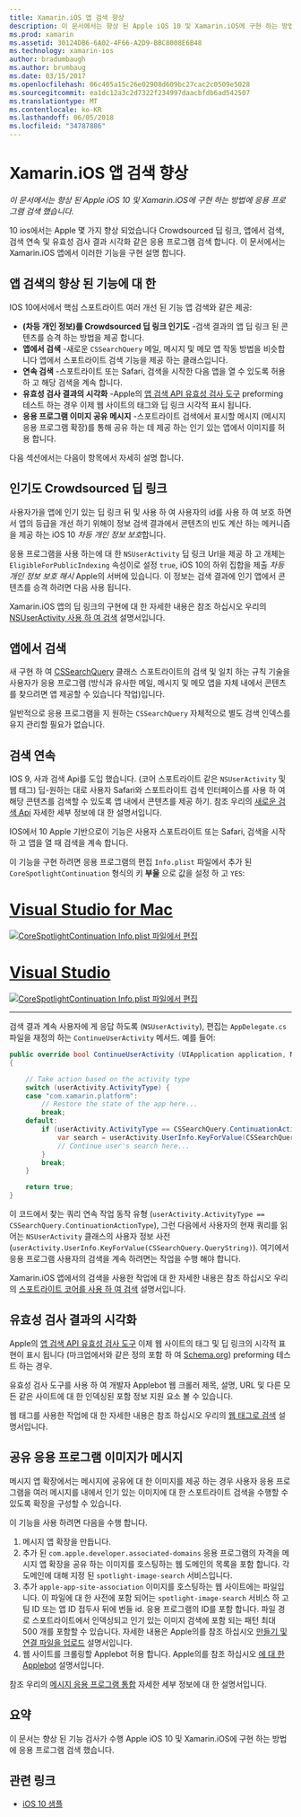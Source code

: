```yaml
---
title: Xamarin.iOS 앱 검색 향상
description: 이 문서에서는 향상 된 Apple iOS 10 및 Xamarin.iOS에 구현 하는 방법에 응용 프로그램 검색 했습니다.
ms.prod: xamarin
ms.assetid: 30124DB6-6A02-4F66-A2D9-BBC8008E6B48
ms.technology: xamarin-ios
author: bradumbaugh
ms.author: brumbaug
ms.date: 03/15/2017
ms.openlocfilehash: 06c405a15c26e02908d609bc27cac2c0509e5028
ms.sourcegitcommit: ea1dc12a3c2d7322f234997daacbfdb6ad542507
ms.translationtype: MT
ms.contentlocale: ko-KR
ms.lasthandoff: 06/05/2018
ms.locfileid: "34787886"
---
```

# <a name="app-search-enhancements-in-xamarinios"></a>Xamarin.iOS 앱 검색 향상

_이 문서에서는 향상 된 Apple iOS 10 및 Xamarin.iOS에 구현 하는 방법에 응용 프로그램 검색 했습니다._

10 ios에서는 Apple 몇 가지 향상 되었습니다 Crowdsourced 딥 링크, 앱에서 검색, 검색 연속 및 유효성 검사 결과 시각화 같은 응용 프로그램 검색 합니다. 이 문서에서는 Xamarin.iOS 앱에서 이러한 기능을 구현 설명 합니다.

## <a name="about-app-search-enhancements"></a>앱 검색의 향상 된 기능에 대 한

IOS 10에서에서 핵심 스포트라이트 여러 개선 된 기능 앱 검색와 같은 제공:

- **(차등 개인 정보)를 Crowdsourced 딥 링크 인기도** -검색 결과의 앱 딥 링크 된 콘텐츠를 승격 하는 방법을 제공 합니다.
- **앱에서 검색** -새로운 `CSSearchQuery` 메일, 메시지 및 메모 앱 작동 방법을 비슷합니다 앱에서 스포트라이트 검색 기능을 제공 하는 클래스입니다.
- **연속 검색** -스포트라이트 또는 Safari, 검색을 시작한 다음 앱을 열 수 있도록 허용 하 고 해당 검색을 계속 합니다.
- **유효성 검사 결과의 시각화** -Apple의 [앱 검색 API 유효성 검사 도구](https://search.developer.apple.com/appsearch-validation-tool) preforming 테스트 하는 경우 이제 웹 사이트의 태그와 딥 링크 시각적 표시 됩니다.
- **응용 프로그램 이미지 공유 메시지** -스포트라이트 검색에서 표시할 메시지 (메시지 응용 프로그램 확장)를 통해 공유 하는 데 제공 하는 인기 있는 앱에서 이미지를 허용 합니다.

다음 섹션에서는 다음이 항목에서 자세히 설명 합니다.

## <a name="crowdsourced-deep-link-popularity"></a>인기도 Crowdsourced 딥 링크

사용자가을 앱에 인기 있는 딥 링크 뒤 및 사용 하 여 사용자의 id를 사용 하 여 보호 하면서 앱의 등급을 개선 하기 위해이 정보 검색 결과에서 콘텐츠의 빈도 계산 하는 메커니즘을 제공 하는 iOS 10  *차등 개인 정보 보호*합니다.

응용 프로그램을 사용 하는에 대 한 `NSUserActivity` 딥 링크 Url을 제공 하 고 개체는 `EligibleForPublicIndexing` 속성이로 설정 `true`, iOS 10의 하위 집합을 제출 *차등 개인 정보 보호 해시* Apple의 서버에 있습니다. 이 정보는 검색 결과에 인기 앱에서 콘텐츠를 승격 하려면 다음 사용 됩니다.

Xamarin.iOS 앱의 딥 링크의 구현에 대 한 자세한 내용은 참조 하십시오 우리의 [NSUserActivity 사용 하 여 검색](~/ios/platform/search/nsuseractivity.md) 설명서입니다.

## <a name="in-app-searching"></a>앱에서 검색

새 구현 하 여 [CSSearchQuery](https://developer.apple.com/reference/corespotlight/cssearchquery) 클래스 스포트라이트의 검색 및 일치 하는 규칙 기술을 사용자가 응용 프로그램 (방식과 유사한 메일, 메시지 및 메모 앱을 자체 내에서 콘텐츠를 찾으려면 앱 제공할 수 있습니다 작업)입니다.

일반적으로 응용 프로그램을 지 원하는 `CSSearchQuery` 자체적으로 별도 검색 인덱스를 유지 관리할 필요가 없습니다. 

## <a name="search-continuation"></a>검색 연속

IOS 9, 사과 검색 Api를 도입 했습니다. (코어 스포트라이트 같은 `NSUserActivity` 및 웹 태그) 딥-원하는 대로 사용자 Safari와 스포트라이트 검색 인터페이스를 사용 하 여 해당 콘텐츠를 검색할 수 있도록 앱 내에서 콘텐츠를 제공 하기. 참조 우리의 [새로운 검색 Api](~/ios/platform/search/index.md) 자세한 세부 정보에 대 한 설명서입니다.

IOS에서 10 Apple 기반으로이 기능은 사용자 스포트라이트 또는 Safari, 검색을 시작 하 고 앱을 열 때 검색을 계속 합니다. 

이 기능을 구현 하려면 응용 프로그램의 편집 `Info.plist` 파일에서 추가 된 `CoreSpotlightContinuation` 형식의 키 **부울** 으로 값을 설정 하 고 `YES`:

# <a name="visual-studio-for-mactabvsmac"></a>[Visual Studio for Mac](#tab/vsmac)

[![](app-search-enhancements-images/search01.png "CoreSpotlightContinuation Info.plist 파일에서 편집")](app-search-enhancements-images/search01.png#lightbox)

# <a name="visual-studiotabvswin"></a>[Visual Studio](#tab/vswin)

[![](app-search-enhancements-images/searchw01.png "CoreSpotlightContinuation Info.plist 파일에서 편집")](app-search-enhancements-images/search01.png#lightbox)

-----

검색 결과 계속 사용자에 게 응답 하도록 (`NSUserActivity`), 편집는 `AppDelegate.cs` 파일을 재정의 하는 `ContinueUserActivity` 메서드. 예를 들어:

```csharp
public override bool ContinueUserActivity (UIApplication application, NSUserActivity userActivity, UIApplicationRestorationHandler completionHandler)
{

    // Take action based on the activity type
    switch (userActivity.ActivityType) {
    case "com.xamarin.platform":
        // Restore the state of the app here...
        break;
    default:
        if (userActivity.ActivityType == CSSearchQuery.ContinuationActionType) {
            var search = userActivity.UserInfo.KeyForValue(CSSearchQuery.QueryString);
            // Continue user's search here...
        }
        break;
    }

    return true;
}
```

이 코드에서 찾는 쿼리 연속 작업 동작 유형 (`userActivity.ActivityType == CSSearchQuery.ContinuationActionType`), 그런 다음에서 사용자의 현재 쿼리를 읽어는 `NSUserActivity` 클래스의 사용자 정보 사전 (`userActivity.UserInfo.KeyForValue(CSSearchQuery.QueryString)`). 여기에서 응용 프로그램 사용자의 검색을 계속 하려면는 작업을 수행 해야 합니다.

Xamarin.iOS 앱에서의 검색을 사용한 작업에 대 한 자세한 내용은 참조 하십시오 우리의 [스포트라이트 코어를 사용 하 여 검색](~/ios/platform/search/corespotlight.md) 설명서입니다.

## <a name="visualization-of-validation-results"></a>유효성 검사 결과의 시각화

Apple의 [앱 검색 API 유효성 검사 도구](https://search.developer.apple.com/appsearch-validation-tool) 이제 웹 사이트의 태그 및 딥 링크의 시각적 표현이 표시 됩니다 (마크업에서와 같은 정의 포함 하 여 [Schema.org](http://schema.org/)) preforming 테스트 하는 경우.

유효성 검사 도구를 사용 하 여 개발자 Applebot 웹 크롤러 제목, 설명, URL 및 다른 모든 같은 사이트에 대 한 인덱싱된 포함 정보 지원 요소 볼 수 있습니다.

웹 태그를 사용한 작업에 대 한 자세한 내용은 참조 하십시오 우리의 [웹 태그로 검색](~/ios/platform/search/web-markup.md) 설명서입니다.

## <a name="message-app-image-sharing"></a>공유 응용 프로그램 이미지가 메시지

메시지 앱 확장에서는 메시지에 공유에 대 한 이미지를 제공 하는 경우 사용자 응용 프로그램을 여러 메시지를 내에서 인기 있는 이미지에 대 한 스포트라이트 검색을 수행할 수 있도록 확장을 구성할 수 있습니다.

이 기능을 사용 하려면 다음을 수행 합니다.

1. 메시지 앱 확장을 만듭니다.
2. 추가 된 `com.apple.developer.associated-domains` 응용 프로그램의 자격을 메시지 앱 확장을 공유 하는 이미지를 호스팅하는 웹 도메인의 목록을 포함 합니다. 각 도메인에 대해 지정 된 `spotlight-image-search` 서비스입니다.
3. 추가 `apple-app-site-association` 이미지를 호스팅하는 웹 사이트에는 파일입니다. 이 파일에 대 한 사전에 포함 되어는 `spotlight-image-search` 서비스 하 고 팀 ID 또는 앱 ID 접두사 뒤에 번들 id. 응용 프로그램의 ID를 포함 합니다. 파일 경로 스포트라이트에서 인덱싱되고 인기 있는 이미지 검색에 포함 되는 패턴 최대 500 개를 포함할 수 있습니다. 자세한 내용은 Apple의를 참조 하십시오 [만들기 및 연결 파일을 업로드](https://developer.apple.com/library/prerelease/content/documentation/General/Conceptual/AppSearch/UniversalLinks.html#//apple_ref/doc/uid/TP40016308-CH12-SW4) 설명서입니다.
4. 웹 사이트를 크롤링할 Applebot 허용 합니다. Apple의를 참조 하십시오 [에 대 한 Applebot](https://support.apple.com/HT204683) 설명서입니다.

참조 우리의 [메시지 응용 프로그램 통합](~/ios/platform/message-app-integration/index.md) 자세한 세부 정보에 대 한 설명서입니다.

## <a name="summary"></a>요약

이 문서는 향상 된 기능 검사가 수행 Apple iOS 10 및 Xamarin.iOS에 구현 하는 방법에 응용 프로그램 검색 했습니다.



## <a name="related-links"></a>관련 링크

- [iOS 10 샘플](https://developer.xamarin.com/samples/ios/iOS10/)
